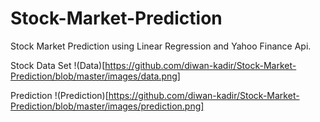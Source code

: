 # Stock-Market-Prediction
Stock Market Prediction using Linear Regression and Yahoo Finance Api.

Stock Data Set
!(Data)[https://github.com/diwan-kadir/Stock-Market-Prediction/blob/master/images/data.png]

Prediction 
!(Prediction)[https://github.com/diwan-kadir/Stock-Market-Prediction/blob/master/images/prediction.png]
